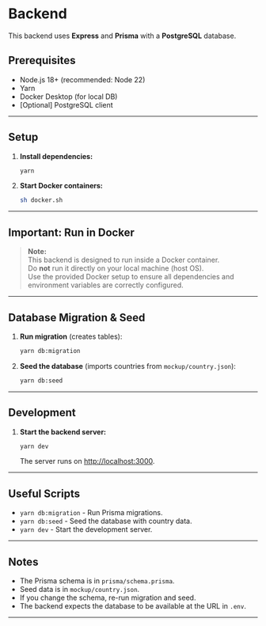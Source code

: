 # Backend

This backend uses **Express** and **Prisma** with a **PostgreSQL** database.

## Prerequisites

- Node.js 18+ (recommended: Node 22)
- Yarn
- Docker Desktop (for local DB)
- [Optional] PostgreSQL client

---

## Setup

1. **Install dependencies:**

   ```bash
   yarn
   ```

2. **Start Docker containers:**

   ```bash
   sh docker.sh
   ```

---

## Important: Run in Docker

> **Note:**  
> This backend is designed to run inside a Docker container.  
> Do **not** run it directly on your local machine (host OS).  
> Use the provided Docker setup to ensure all dependencies and environment variables are correctly configured.

---

## Database Migration & Seed

1. **Run migration** (creates tables):

   ```bash
   yarn db:migration
   ```

2. **Seed the database** (imports countries from `mockup/country.json`):

   ```bash
   yarn db:seed
   ```

---

## Development

1. **Start the backend server:**

   ```bash
   yarn dev
   ```

   The server runs on [http://localhost:3000](http://localhost:3000).

---

## Useful Scripts

- `yarn db:migration` - Run Prisma migrations.
- `yarn db:seed` - Seed the database with country data.
- `yarn dev` - Start the development server.

---

## Notes

- The Prisma schema is in `prisma/schema.prisma`.
- Seed data is in `mockup/country.json`.
- If you change the schema, re-run migration and seed.
- The backend expects the database to be available at the URL in `.env`.

---
